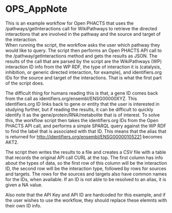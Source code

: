 # OPS_AppNote

This is an example workflow for Open PHACTS that uses the /pathways/getInteractions call for WikiPathways to retrieve the directed interactions that are involved in the pathway and the source and target of the interaction.  
When running the script, the workflow asks the user which pathway they would like to query.  The script then performs an Open PHACTS API call to the /pathway/getInteractions method and gets the results as JSON.  The results of the call that are parsed by the script are the WikiPathways (WP) interaction ID info from the WP RDF, the type of interaction it is (catalysis, inhibition, or generic directed interaction, for example), and identifiers.org IDs for the source and target of the interactions.  That is what the first part of the script does.

The difficult thing for humans reading this is that, a gene ID comes back from the call as identifiers.org/ensembl/ENSG00000XYZ.  This identifiers.org ID links back to gene or entity that the user is interested in studying further, but if reading the results, it can be difficult to quickly identify it as the gene/protein/RNA/metabolite that is of interest.  To solve this, the workflow script then takes the identifiers.org IDs from the Open PHACTS API call, and performs a simple SPARQL query against the WP RDF to find the label that is associated with that ID.  This means that the alias that is returned for http://identifiers.org/ensembl/ENSG00000105221 becomes AKT2.

The script then writes the results to a file and creates a CSV file with a table that records the original API call CURL at the top.  The first column has info about the types of data, so the first row of this column will be the interaction ID, the second row will be the interaction type, followed by rows for sources and targets.  The rows for the sources and targets also have common names for the IDs, when available.  If an ID is not able to be resolved to an alias, it is given a NA value.

Also note that the API Key and API ID are hardcoded for this example, and if the user wishes to use the workflow, they should replace these elemnts with their own ID info.  

